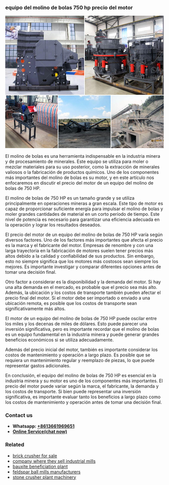 <h3>equipo del molino de bolas 750 hp precio del motor</h3><img src='1708309472.jpg' alt=''><p>El molino de bolas es una herramienta indispensable en la industria minera y de procesamiento de minerales. Este equipo se utiliza para moler o mezclar materiales para su uso posterior, como la extracción de minerales valiosos o la fabricación de productos químicos. Uno de los componentes más importantes del molino de bolas es su motor, y en este artículo nos enfocaremos en discutir el precio del motor de un equipo del molino de bolas de 750 HP.</p><p>El molino de bolas de 750 HP es un tamaño grande y se utiliza principalmente en operaciones mineras a gran escala. Este tipo de motor es capaz de proporcionar suficiente energía para impulsar el molino de bolas y moler grandes cantidades de material en un corto período de tiempo. Este nivel de potencia es necesario para garantizar una eficiencia adecuada en la operación y lograr los resultados deseados.</p><p>El precio del motor de un equipo del molino de bolas de 750 HP varía según diversos factores. Uno de los factores más importantes que afecta el precio es la marca y el fabricante del motor. Empresas de renombre y con una larga trayectoria en la fabricación de motores suelen tener precios más altos debido a la calidad y confiabilidad de sus productos. Sin embargo, esto no siempre significa que los motores más costosos sean siempre los mejores. Es importante investigar y comparar diferentes opciones antes de tomar una decisión final.</p><p>Otro factor a considerar es la disponibilidad y la demanda del motor. Si hay una alta demanda en el mercado, es probable que el precio sea más alto. Además, la ubicación y los costos de transporte también pueden afectar el precio final del motor. Si el motor debe ser importado o enviado a una ubicación remota, es posible que los costos de transporte sean significativamente más altos.</p><p>El motor de un equipo del molino de bolas de 750 HP puede oscilar entre los miles y los decenas de miles de dólares. Esto puede parecer una inversión significativa, pero es importante recordar que el molino de bolas es un equipo fundamental en la industria minera y puede generar grandes beneficios económicos si se utiliza adecuadamente.</p><p>Además del precio inicial del motor, también es importante considerar los costos de mantenimiento y operación a largo plazo. Es posible que se requiera un mantenimiento regular y reemplazo de piezas, lo que puede representar gastos adicionales.</p><p>En conclusión, el equipo del molino de bolas de 750 HP es esencial en la industria minera y su motor es uno de los componentes más importantes. El precio del motor puede variar según la marca, el fabricante, la demanda y los costos de transporte. Si bien puede representar una inversión significativa, es importante evaluar tanto los beneficios a largo plazo como los costos de mantenimiento y operación antes de tomar una decisión final.</p><h3>Contact us</h3><ul><li><strong>Whatsapp:&nbsp;<a href="https://wa.me/8613661969651">+8613661969651</a></strong></li><li><a href="https://swt.shibang-china.com/?git&amp;zhl&amp;equipo del molino de bolas 750 hp precio del motor"><strong>Online Service(chat now)</strong></a></li></ul><h3>Related</h3><ul><li><a href='brick crusher for sale.md'>brick crusher for sale</a></li><li><a href='company where they sell industrial mills.md'>company where they sell industrial mills</a></li><li><a href='bauxite beneficiation plant.md'>bauxite beneficiation plant</a></li><li><a href='feldspar ball mills manufacturers.md'>feldspar ball mills manufacturers</a></li><li><a href='stone crusher plant machinery.md'>stone crusher plant machinery</a></li></ul>